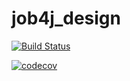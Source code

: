 # job4j_design

[![Build Status](https://travis-ci.org/xocer/job4j_design.svg?branch=master)](https://travis-ci.org/xocer/job4j_design)

[![codecov](https://codecov.io/gh/xocer/job4j_design/branch/master/graph/badge.svg?token=34EC2XE3IE)](https://codecov.io/gh/xocer/job4j_design)